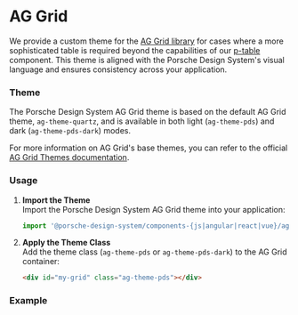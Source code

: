 # AG Grid

<TableOfContents></TableOfContents>

We provide a custom theme for the [AG Grid library](https://www.ag-grid.com/) for cases where a more sophisticated table
is required beyond the capabilities of our [p-table](components/table/examples) component. This theme is aligned with
the Porsche Design System's visual language and ensures consistency across your application.

### Theme

The Porsche Design System AG Grid theme is based on the default AG Grid theme, `ag-theme-quartz`, and is available in
both light (`ag-theme-pds`) and dark (`ag-theme-pds-dark`) modes.

For more information on AG Grid's base themes, you can refer to the official
[AG Grid Themes documentation](https://www.ag-grid.com/javascript-data-grid/themes/).

### Usage

1. **Import the Theme**  
   Import the Porsche Design System AG Grid theme into your application:

   ```js
   import '@porsche-design-system/components-{js|angular|react|vue}/ag-grid/theme-pds.css';
   ```

2. **Apply the Theme Class**  
   Add the theme class (`ag-theme-pds` or `ag-theme-pds-dark`) to the AG Grid container:

   ```html
   <div id="my-grid" class="ag-theme-pds"></div>
   ```

### Example

<Playground :frameworkMarkup="AGGridExamples" :config="{ ...config, withoutDemo: true }" :externalStackBlitzDependencies="externalStackBlitzDependencies"></Playground>

<script lang="ts">
import Vue from 'vue';
import Component from 'vue-class-component'; 
import {getButtonCodeSamples} from "@porsche-design-system/shared"; 
import type { Theme, Framework } from '@/models'; 
import {getAgGridCodeSamples} from "shared/src"; 
import type { ExternalDependency } from '../utils';

@Component
export default class Code extends Vue {
  config = { themeable: true, spacing: 'inline', embedStackblitz: true };

  get theme(): Theme {
    return this.$store.getters.playgroundTheme;
  }

  get activeFramework(): Framework {
    return this.$store.getters.selectedFramework;
  }

  get externalStackBlitzDependencies(): ExternalDependency[] {
      if (this.activeFramework === 'angular') {
         return ['ag-grid-community', 'ag-grid-angular'];
      } else if (this.activeFramework === 'react') {
         return ['ag-grid-community', 'ag-grid-react'];
      } else if (this.activeFramework === 'vue') {
         return ['ag-grid-community', 'ag-grid-vue3'];
      } else {
         return ['ag-grid-community'];
      }
  }

  AGGridExamples = getAgGridCodeSamples();
}
</script>
